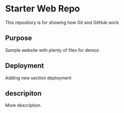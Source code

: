 # Starter Web Repo

This repository is for showing how Git and GitHub work

## Purpose

Sample website with plenty of files for demos

## Deployment
Adding new section deployment

## descripiton
More description.
